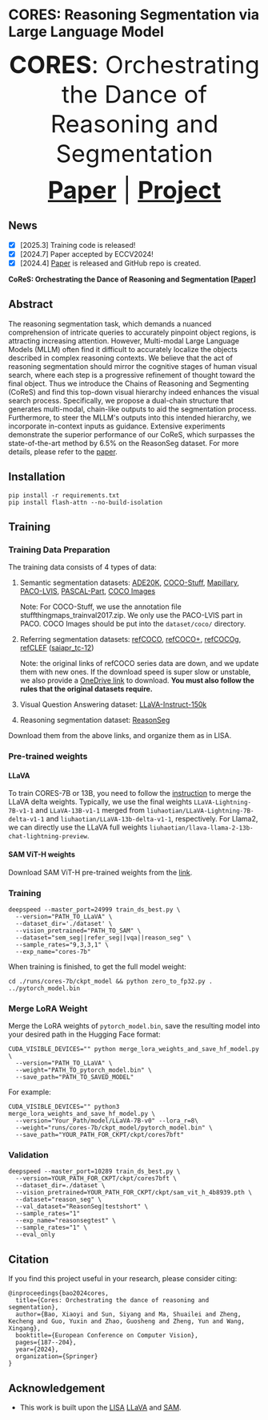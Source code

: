 # CORES: Reasoning Segmentation via Large Language Model

<font size=7><div align='center'><b>CORES</b>: Orchestrating the Dance of Reasoning and Segmentation</div></font>

<font size=7><div align='center' > <a href=https://arxiv.org/abs/2404.05673>**Paper**</a> | <a href="https://chain-of-reasoning-and-segmentation.github.io/">**Project**</a> </div></font>



## News
- [x] [2025.3] Training code is released!
- [x] [2024.7] Paper accepted by ECCV2024!
- [x] [2024.4] [Paper](https://arxiv.org/abs/2404.05673) is released and GitHub repo is created.

**CoReS: Orchestrating the Dance of Reasoning and Segmentation [[Paper](https://arxiv.org/abs/2404.05673)]** <br />

## Abstract
The reasoning segmentation task, which demands a nuanced comprehension of intricate queries to accurately pinpoint object regions, is attracting increasing attention. However, Multi-modal Large Language Models (MLLM) often find it difficult to accurately localize the objects described in complex reasoning contexts. We believe that the act of reasoning segmentation should mirror the cognitive stages of human visual search, where each step is a progressive refinement of thought toward the final object. Thus we introduce the Chains of Reasoning and Segmenting (CoReS) and find this top-down visual hierarchy indeed enhances the visual search process. Specifically, we propose a dual-chain structure that generates multi-modal, chain-like outputs to aid the segmentation process. Furthermore, to steer the MLLM's outputs into this intended hierarchy, we incorporate in-context inputs as guidance. Extensive experiments demonstrate the superior performance of our CoReS, which surpasses the state-of-the-art method by 6.5% on the ReasonSeg dataset. 
For more details, please refer to the [paper](https://arxiv.org/abs/2404.05673).


## Installation
```
pip install -r requirements.txt
pip install flash-attn --no-build-isolation
```

## Training
### Training Data Preparation
The training data consists of 4 types of data:

1. Semantic segmentation datasets: [ADE20K](http://data.csail.mit.edu/places/ADEchallenge/ADEChallengeData2016.zip), [COCO-Stuff](http://calvin.inf.ed.ac.uk/wp-content/uploads/data/cocostuffdataset/stuffthingmaps_trainval2017.zip), [Mapillary](https://www.mapillary.com/dataset/vistas), [PACO-LVIS](https://github.com/facebookresearch/paco/tree/main#dataset-setup), [PASCAL-Part](https://github.com/facebookresearch/VLPart/tree/main/datasets#pascal-part), [COCO Images](http://images.cocodataset.org/zips/train2017.zip)

    Note: For COCO-Stuff, we use the annotation file stuffthingmaps_trainval2017.zip. We only use the PACO-LVIS part in PACO. COCO Images should be put into the `dataset/coco/` directory.

3. Referring segmentation datasets: [refCOCO](https://web.archive.org/web/20220413011718/https://bvisionweb1.cs.unc.edu/licheng/referit/data/refcoco.zip), [refCOCO+](https://web.archive.org/web/20220413011656/https://bvisionweb1.cs.unc.edu/licheng/referit/data/refcoco+.zip), [refCOCOg](https://web.archive.org/web/20220413012904/https://bvisionweb1.cs.unc.edu/licheng/referit/data/refcocog.zip), [refCLEF](https://web.archive.org/web/20220413011817/https://bvisionweb1.cs.unc.edu/licheng/referit/data/refclef.zip) ([saiapr_tc-12](https://web.archive.org/web/20220515000000/http://bvisionweb1.cs.unc.edu/licheng/referit/data/images/saiapr_tc-12.zip)) 

    Note: the original links of refCOCO series data are down, and we update them with new ones. If the download speed is super slow or unstable, we also provide a [OneDrive link](https://mycuhk-my.sharepoint.com/:f:/g/personal/1155154502_link_cuhk_edu_hk/Em5yELVBvfREodKC94nOFLoBLro_LPxsOxNV44PHRWgLcA?e=zQPjsc) to download. **You must also follow the rules that the original datasets require.**

4. Visual Question Answering dataset: [LLaVA-Instruct-150k](https://huggingface.co/datasets/liuhaotian/LLaVA-Instruct-150K/blob/main/llava_instruct_150k.json)

5. Reasoning segmentation dataset: [ReasonSeg](https://github.com/dvlab-research/CORES#dataset)

Download them from the above links, and organize them as in LISA.

### Pre-trained weights

#### LLaVA
To train CORES-7B or 13B, you need to follow the [instruction](https://github.com/haotian-liu/LLaVA/blob/main/docs/MODEL_ZOO.md) to merge the LLaVA delta weights. Typically, we use the final weights `LLaVA-Lightning-7B-v1-1` and `LLaVA-13B-v1-1` merged from `liuhaotian/LLaVA-Lightning-7B-delta-v1-1` and `liuhaotian/LLaVA-13b-delta-v1-1`, respectively. For Llama2, we can directly use the LLaVA full weights `liuhaotian/llava-llama-2-13b-chat-lightning-preview`.

#### SAM ViT-H weights
Download SAM ViT-H pre-trained weights from the [link](https://dl.fbaipublicfiles.com/segment_anything/sam_vit_h_4b8939.pth).

### Training
```
deepspeed --master_port=24999 train_ds_best.py \
  --version="PATH_TO_LLaVA" \
  --dataset_dir='./dataset' \
  --vision_pretrained="PATH_TO_SAM" \
  --dataset="sem_seg||refer_seg||vqa||reason_seg" \
  --sample_rates="9,3,3,1" \
  --exp_name="cores-7b"
```
When training is finished, to get the full model weight:
```
cd ./runs/cores-7b/ckpt_model && python zero_to_fp32.py . ../pytorch_model.bin
```

### Merge LoRA Weight
Merge the LoRA weights of `pytorch_model.bin`, save the resulting model into your desired path in the Hugging Face format:
```
CUDA_VISIBLE_DEVICES="" python merge_lora_weights_and_save_hf_model.py \
  --version="PATH_TO_LLaVA" \
  --weight="PATH_TO_pytorch_model.bin" \
  --save_path="PATH_TO_SAVED_MODEL"
```

For example:
```
CUDA_VISIBLE_DEVICES="" python3 merge_lora_weights_and_save_hf_model.py \
  --version="Your_Path/model/LLaVA-7B-v0" --lora_r=8\
  --weight="runs/cores-7b/ckpt_model/pytorch_model.bin" \
  --save_path="YOUR_PATH_FOR_CKPT/ckpt/cores7bft"
```

### Validation
```
deepspeed --master_port=10289 train_ds_best.py \
  --version=YOUR_PATH_FOR_CKPT/ckpt/cores7bft \
  --dataset_dir=./dataset \
  --vision_pretrained=YOUR_PATH_FOR_CKPT/ckpt/sam_vit_h_4b8939.pth \
  --dataset="reason_seg" \
  --val_dataset="ReasonSeg|testshort" \
  --sample_rates="1" 
  --exp_name="reasonsegtest" \
  --sample_rates="1" \
  --eval_only
```

## Citation 
If you find this project useful in your research, please consider citing:

```
@inproceedings{bao2024cores,
  title={Cores: Orchestrating the dance of reasoning and segmentation},
  author={Bao, Xiaoyi and Sun, Siyang and Ma, Shuailei and Zheng, Kecheng and Guo, Yuxin and Zhao, Guosheng and Zheng, Yun and Wang, Xingang},
  booktitle={European Conference on Computer Vision},
  pages={187--204},
  year={2024},
  organization={Springer}
}
```

## Acknowledgement
-  This work is built upon the [LISA](https://github.com/dvlab-research/LISA) [LLaVA](https://github.com/haotian-liu/LLaVA) and [SAM](https://github.com/facebookresearch/segment-anything). 
